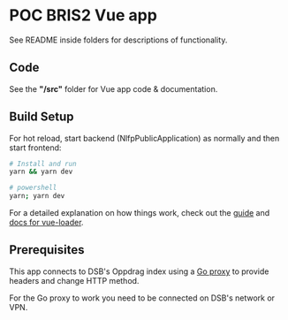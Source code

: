 # POC BRIS2 Vue app
See README inside folders for descriptions of functionality.

## Code
See the **"/src"** folder for Vue app code & documentation.

## Build Setup

For hot reload, start backend (NlfpPublicApplication) as normally and then start frontend:

```bash
# Install and run
yarn && yarn dev

# powershell
yarn; yarn dev
```

For a detailed explanation on how things work, check out the [guide](http://vuejs-templates.github.io/webpack/) and [docs for vue-loader](http://vuejs.github.io/vue-loader).

## Prerequisites

This app connects to DSB's Oppdrag index using a [Go proxy](https://github.com/joacimjakobsen/Go-proxy) to provide headers and change HTTP method.

For the Go proxy to work you need to be connected on DSB's network or VPN.